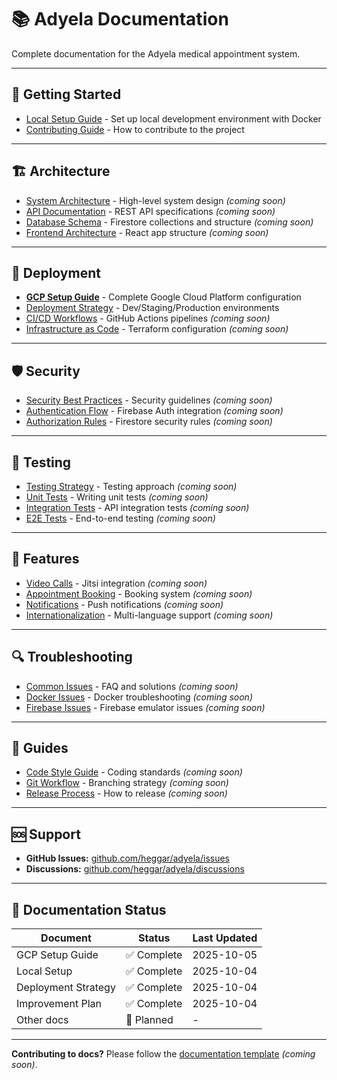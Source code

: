 # 📚 Adyela Documentation

Complete documentation for the Adyela medical appointment system.

---

## 🚀 Getting Started

- [Local Setup Guide](../LOCAL_SETUP.md) - Set up local development environment with Docker
- [Contributing Guide](../CONTRIBUTING.md) - How to contribute to the project

---

## 🏗️ Architecture

- [System Architecture](architecture/system-overview.md) - High-level system design _(coming soon)_
- [API Documentation](architecture/api-design.md) - REST API specifications _(coming soon)_
- [Database Schema](architecture/database-schema.md) - Firestore collections and structure _(coming soon)_
- [Frontend Architecture](architecture/frontend-design.md) - React app structure _(coming soon)_

---

## 🔧 Deployment

- **[GCP Setup Guide](deployment/gcp-setup.md)** - Complete Google Cloud Platform configuration
- [Deployment Strategy](../DEPLOYMENT_STRATEGY.md) - Dev/Staging/Production environments
- [CI/CD Workflows](deployment/cicd-workflows.md) - GitHub Actions pipelines _(coming soon)_
- [Infrastructure as Code](deployment/terraform-guide.md) - Terraform configuration _(coming soon)_

---

## 🛡️ Security

- [Security Best Practices](security/best-practices.md) - Security guidelines _(coming soon)_
- [Authentication Flow](security/authentication.md) - Firebase Auth integration _(coming soon)_
- [Authorization Rules](security/firestore-rules.md) - Firestore security rules _(coming soon)_

---

## 🧪 Testing

- [Testing Strategy](testing/strategy.md) - Testing approach _(coming soon)_
- [Unit Tests](testing/unit-tests.md) - Writing unit tests _(coming soon)_
- [Integration Tests](testing/integration-tests.md) - API integration tests _(coming soon)_
- [E2E Tests](testing/e2e-tests.md) - End-to-end testing _(coming soon)_

---

## 📱 Features

- [Video Calls](features/video-calls.md) - Jitsi integration _(coming soon)_
- [Appointment Booking](features/appointments.md) - Booking system _(coming soon)_
- [Notifications](features/notifications.md) - Push notifications _(coming soon)_
- [Internationalization](features/i18n.md) - Multi-language support _(coming soon)_

---

## 🔍 Troubleshooting

- [Common Issues](troubleshooting/common-issues.md) - FAQ and solutions _(coming soon)_
- [Docker Issues](troubleshooting/docker.md) - Docker troubleshooting _(coming soon)_
- [Firebase Issues](troubleshooting/firebase.md) - Firebase emulator issues _(coming soon)_

---

## 📖 Guides

- [Code Style Guide](guides/code-style.md) - Coding standards _(coming soon)_
- [Git Workflow](guides/git-workflow.md) - Branching strategy _(coming soon)_
- [Release Process](guides/release-process.md) - How to release _(coming soon)_

---

## 🆘 Support

- **GitHub Issues:** [github.com/heggar/adyela/issues](https://github.com/heggar/adyela/issues)
- **Discussions:** [github.com/heggar/adyela/discussions](https://github.com/heggar/adyela/discussions)

---

## 📝 Documentation Status

| Document            | Status      | Last Updated |
| ------------------- | ----------- | ------------ |
| GCP Setup Guide     | ✅ Complete | 2025-10-05   |
| Local Setup         | ✅ Complete | 2025-10-04   |
| Deployment Strategy | ✅ Complete | 2025-10-04   |
| Improvement Plan    | ✅ Complete | 2025-10-04   |
| Other docs          | 🚧 Planned  | -            |

---

**Contributing to docs?** Please follow the [documentation template](templates/doc-template.md) _(coming soon)_.
